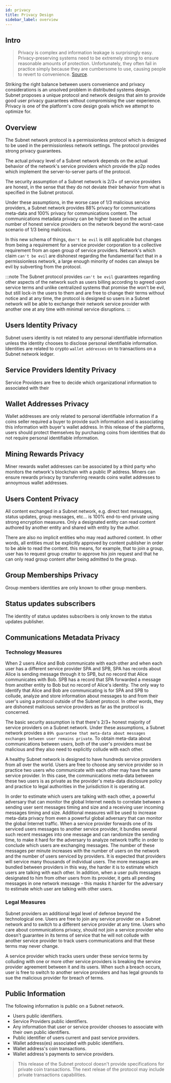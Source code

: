 ```yaml
---
id: privacy
title: Privacy Design
sidebar_label: overview
---
```


## Intro

> Privacy is complex and information leakage is surprisingly easy. Privacy-preserving systems need to be extremely strong to ensure reasonable amounts of protection. Unfortunately, they often fail in practice simply because they are cumbersome to use, causing people to revert to convenience. [Source](https://docs.grin.mw/about-grin/privacy/).


Striking the right balance between users convenience and privacy considerations is an unsolved problem in distributed systems design. Subnet proposes a unique protocol and network designs that aim to provide good user privacy guarantees without compromising the user experience. Privacy is one of the platform's core design goals which we attempt to optimize for.


## Overview
The Subnet network protocol is a permissionless protocol which is designed to be used in the permissionless network settings. The protocol provides strong privacy guarantees.

The actual privacy level of a Subnet network depends on the actual behavior of the network's service providers which provide the p2p nodes which implement the server-to-server parts of the protocol.

The security assumption of a Subnet network is 2/3+ of service providers are honest, in the sense that they do not deviate their behavior from what is specified in the Subnet protocol.

Under these assumptions, in the worse case of 1/3 malicious service providers, a Subnet network provides 88% privacy for communications meta-data and 100% privacy for communications content. The communications metadata privacy can be higher based on the actual number of honest service providers on the network beyond the worst-case scenario of 1/3 being malicious.

In this new schema of things, `don't be evil` is still applicable but changes from being a requirement for a service provider corporation to a collective requirement from an open group of service providers. Network's which claim `can't be evil` are dishonest regarding the fundamental fact that in a permissionless network, a large enough minority of nodes can always be evil by subverting from the protocol.

:::note
The Subnet protocol provides `can't be evil` guarantees regarding other aspects of the network such as users billing according to agreed upon service terms and unlike centralized systems that promise the won't be evil, but still lock-in the users to them and are free to change their terms without notice and at any time, the protocol is designed so users in a Subnet network will be able to exchange their network service provider with another one at any time with minimal service disruptions.
:::

## Users Identity Privacy
Subnet users identity is not related to any personal identifiable information unless the identity chooses to disclose personal identifiable information. Identities are related to crypto `wallet addresses` on to transactions on a Subnet network ledger.

## Service Providers Identity Privacy
Service Providers are free to decide which organizational information to associated with their

## Wallet Addresses Privacy
Wallet addresses are only related to personal identifiable information if a coins seller required a buyer to provide such information and is associating this information with buyer's wallet address. In this release of the platforms, users should protect themselves by purchasing coins from identities that do not require personal identifiable information.

## Mining Rewards Privacy
Miner rewards wallet addresses can be associated by a third party who monitors the network's blockchain with a public IP address. Miners can ensure rewards privacy by transferring rewards coins wallet addresses to annoymous wallet addresses.

## Users Content Privacy
All content exchanged in a Subnet network, e.g. direct text messages, status updates, group messages, etc... is 100% end-to-end private using strong encryption measures. Only a designated entity can read content authored by another entity and shared with entity by the author.

There are also no implicit entities who may read authored content. In other words, all entities must be explicitly approved by content publisher in order to be able to read the content. this means, for example, that to join a group, user has to request group creator to approve his join request and that he can only read group content after being admitted to the group.

## Group Memberships Privacy
Group members identities are only known to other group members.

## Status updates subscribers
The identity of status updates subscribers is only known to the status updates publisher.

## Communications Metadata Privacy

### Technology Measures
When 2 users Alice and Bob communicate with each other and when each user has a different service provider SPA and SPB, SPA has records about Alice is sending message through it to SPB, but no record that Alice communicates with Bob.
SPB has a record that SPA forwarded a message from another entity to Bob but no record of Alice's identity.
The only way to identify that Alice and Bob are communicating is for SPA and SPB to collude, analyze and store information about messages to and from their user's using a protocol outside of the Subnet protocol. In other words, they are dishonest malicious service providers as far as the protocol is concerned.

The basic security assumption is that there's 2/3+ honest majority of service providers on a Subnet network. Under these assumptions, a Subnet network provides a `89% guarantee that meta-data about messages exchanges between user remains private`. To obtain meta-data about communications between users, both of the user's providers must be malicious and they also need to explicitly collude with each other.

A healthy Subnet network is designed to have hundreds service providers from all over the world. Users are free to choose any service provider so in practice two users who communicate with each other may have the same service provider. In this case, the communications meta-data between these two users is as private as the provider's meta-data disclosure policy and practice to legal authorities in the jurisdiction it is operating at.

In order to estimate which users are talking with each other, a powerful adversary that can monitor the global Internet needs to correlate between a sending user sent messages timing and size and a receiving user incoming messages timing and size. Additional measures will be used to increase meta-data privacy from even a powerful global adversary that can monitor the global Internet traffic. When a service provider forwards one of its serviced users messages to another service provider, it bundles several such recent messages into one message and can randomize the sending time, to make it hard for the adversary to analyze network traffic in order to conclude which users are exchanging messages. The number of these messages per minute increases with the number of users on the network and the number of users serviced by providers. It is expected that providers will service many thousands of individual users. The more messages are bundled between providers in this way, the harder it is to estimate which users are talking with each other. In addition, when a user pulls messages designated to him from other users from its provider, it gets all pending messages in one network message - this masks it harder for the adversary to estimate which user are talking with other users.

### Legal Measures
Subnet providers an additional legal level of defense beyond the technological one. Users are free to join any service provider on a Subnet network and to switch to a different service provider at any time. Users who care about communications privacy, should not join a service provider who doesn't guarantee in its terms of service that he will not collude with another service provider to track users communications and that these terms may never change.

A service provider which tracks users under these service terms by colluding with one or more other service providers is breaking the service provider agreement between it and its users. When such a breach occurs, user is free to switch to another service providers and has legal grounds to sue the malicious provider for breach of terms.

## Public Information
The following information is public on a Subnet network.
- Users public identifiers.
- Service Providers public identifiers.
- Any information that user or service provider chooses to associate with their own public identifiers.
- Public identifier of users current and past service providers.
- Wallet address(es) associated with public identifiers.
- Wallet address's coin transactions.
- Wallet address's payments to service providers.

> This release of the Subnet protocol doesn't provide specifications for private coin transactions. The next releae of the protocol may include private transactions capabilities.
